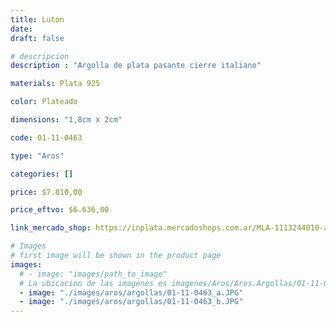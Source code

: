 ```yaml
---
title: Luton
date: 
draft: false

# descripcion
description : "Argolla de plata pasante cierre italiano"

materials: Plata 925

color: Plateado

dimensions: "1,8cm x 2cm"

code: 01-11-0463

type: "Aros"

categories: []

price: $7.810,00

price_eftvo: $6.636,00

link_mercado_shop: https://inplata.mercadoshops.com.ar/MLA-1113244010-argollas-en-plata-925-inflada-luton-regalo-mujer-_JM

# Images
# first image will be shown in the product page
images:
  # - image: "images/path_to_image"
  # La ubicacion de las imagenes es imagenes/Aros/Aros.Argollas/01-11-0463-luton
  - image: "./images/aros/argollas/01-11-0463_a.JPG"
  - image: "./images/aros/argollas/01-11-0463_b.JPG"
---
```


